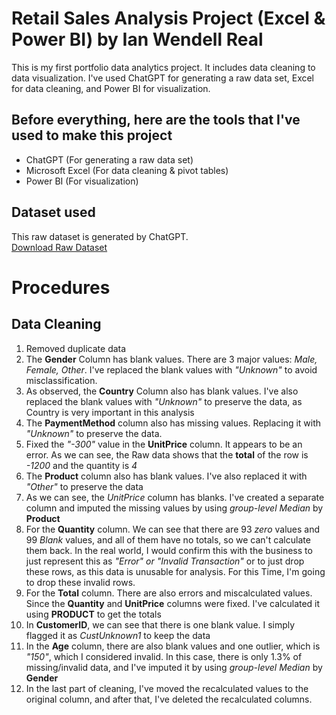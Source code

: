 # Retail Sales Analysis Project (Excel & Power BI) by Ian Wendell Real
This is my first portfolio data analytics project. It includes data cleaning to data visualization. I've used ChatGPT for generating a raw data set, Excel for data cleaning, and Power BI for visualization.
## Before everything, here are the tools that I've used to make this project
- ChatGPT (For generating a raw data set)
- Microsoft Excel (For data cleaning & pivot tables)
- Power BI (For visualization)
## Dataset used
This raw dataset is generated by ChatGPT.  
<a href="">Download Raw Dataset</a>
# Procedures
## Data Cleaning
1. Removed duplicate data
2. The **Gender** Column has blank values. There are 3 major values: *Male, Female, Other*. I've replaced the blank values with *"Unknown"* to avoid misclassification.
3. As observed, the **Country** Column also has blank values. I've also replaced the blank values with *"Unknown"* to preserve the data, as Country is very important in this analysis
4. The **PaymentMethod** column also has missing values. Replacing it with *"Unknown"* to preserve the data.
5. Fixed the *"-300"* value in the **UnitPrice** column. It appears to be an error. As we can see, the Raw data shows that the **total** of the row is *-1200* and the quantity is *4*
6. The **Product** column also has blank values. I've also replaced it with *"Other"* to preserve the data
7. As we can see, the *UnitPrice* column has blanks. I've created a separate column and imputed the missing values by using *group-level Median* by **Product**
8. For the **Quantity** column. We can see that there are 93 *zero* values and 99 *Blank* values, and all of them have no totals, so we can't calculate them back. In the real world, I would confirm this with the business to just represent this as *"Error" or "Invalid Transaction"* or to just drop these rows, as this data is unusable for analysis. For this Time, I'm going to drop these invalid rows.
9. For the **Total** column. There are also errors and miscalculated values. Since the **Quantity** and **UnitPrice** columns were fixed. I've calculated it using **PRODUCT** to get the totals
10. In **CustomerID**, we can see that there is one blank value. I simply flagged it as *CustUnknown1* to keep the data
11. In the **Age** column, there are also blank values and one outlier, which is *"150"*, which I considered invalid. In this case, there is only 1.3% of missing/invalid data, and I've imputed it by using *group-level Median* by **Gender**
12. In the last part of cleaning, I've moved the recalculated values to the original column, and after that, I've deleted the recalculated columns.
